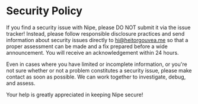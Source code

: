 # Security Policy

If you find a security issue with Nipe, please DO NOT submit it via the issue tracker! Instead, please follow responsible disclosure practices and send information about security issues directly to hi@heitorgouvea.me so that a proper assessment can be made and a fix prepared before a wide announcement. You will receive an acknowledgement within 24 hours.

Even in cases where you have limited or incomplete information, or you're not sure whether or not a problem constitutes a security issue, please make contact as soon as possible. We can work together to investigate, debug, and assess.

Your help is greatly appreciated in keeping Nipe secure!